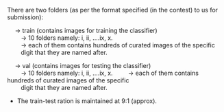 There are two folders (as per the format specified (in the contest) to us for submission):        

  &emsp; -> train (contains images for training the classifier)  
      &emsp;&emsp; -> 10 folders namely: i, ii, ....ix, x.         
      &emsp;&emsp; -> each of them contains hundreds of curated images of the specific         
      &emsp;&emsp;       digit that they are named after.  
         
  &emsp; -> val  (contains images for testing the classifier)      
  &emsp;&emsp; -> 10 folders namely: i, ii, ....ix, x.
  &emsp;&emsp; -> each of them contains hundreds of curated images of the specific    
  &emsp;&emsp;       digit that they are named after.      
  * The train-test ration is maintained at 9:1 (approx).   
